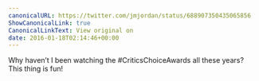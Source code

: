 ```yaml
---
canonicalURL: https://twitter.com/jmjordan/status/688907350435065856
ShowCanonicalLink: true
CanonicalLinkText: View original on
date: 2016-01-18T02:14:46+00:00
---
```

Why haven’t I been watching the #CriticsChoiceAwards all these years? This thing is fun!